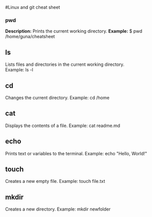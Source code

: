 #Linux and git cheat sheet
### pwd
**Description:** Prints the current working directory.
**Example:**
$ pwd
/home/guna/cheatsheet
## ls  
Lists files and directories in the current working directory.  
Example: ls -l  
## cd
Changes the current directory.
Example: cd /home
## cat
Displays the contents of a file.
Example: cat readme.md
## echo
Prints text or variables to the terminal.
Example: echo "Hello, World!"
## touch
Creates a new empty file.
Example: touch file.txt
## mkdir
Creates a new directory.
Example: mkdir newfolder

